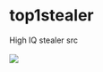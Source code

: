 # top1stealer
High IQ stealer src
<br><br>
<img src="(https://media.discordapp.net/attachments/829507168142884874/950122115443593236/rat.png?width=719&height=459">
